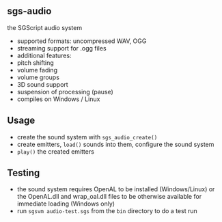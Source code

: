 sgs-audio
---------
the SGScript audio system

- supported formats: uncompressed WAV, OGG
- streaming support for .ogg files
- additional features:
 - pitch shifting
 - volume fading
 - volume groups
 - 3D sound support
 - suspension of processing (pause)
- compiles on Windows / Linux

Usage
-----

- create the sound system with `sgs_audio_create()`
- create emitters, `load()` sounds into them, configure the sound system
- `play()` the created emitters

Testing
-------

- the sound system requires OpenAL to be installed (Windows/Linux) or the OpenAL.dll and wrap_oal.dll files to be otherwise available for immediate loading (Windows only)
- run `sgsvm audio-test.sgs` from the `bin` directory to do a test run
